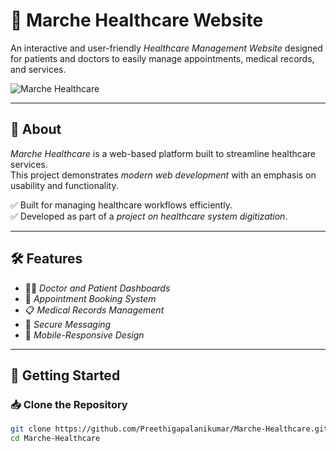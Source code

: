 # 🏥 Marche Healthcare Website

An interactive and user-friendly *Healthcare Management Website* designed for patients and doctors to easily manage appointments, medical records, and services.  

![Marche Healthcare](https://img.shields.io/badge/Healthcare-Website-green?style=for-the-badge&logo=github)

---

## 📖 About

*Marche Healthcare* is a web-based platform built to streamline healthcare services.  
This project demonstrates *modern web development* with an emphasis on usability and functionality.  

✅ Built for managing healthcare workflows efficiently.  
✅ Developed as part of a *project on healthcare system digitization*.  

---

## 🛠 Features
- 👨‍⚕️ *Doctor and Patient Dashboards*
- 📅 *Appointment Booking System*
- 📋 *Medical Records Management*
- 💬 *Secure Messaging*
- 📱 *Mobile-Responsive Design*

---

## 🚀 Getting Started

### 📥 Clone the Repository
```bash
git clone https://github.com/Preethigapalanikumar/Marche-Healthcare.git
cd Marche-Healthcare
